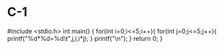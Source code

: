 # C-1

#include <stdio.h>
int main()
{
    for(int i=0;i<=5;i++){
        for(int j=0;j<=5;j++){
            printf("%d*%d=%d\t",j,i,i*j);
        }
        printf("\n");
    }
    return 0;
}

